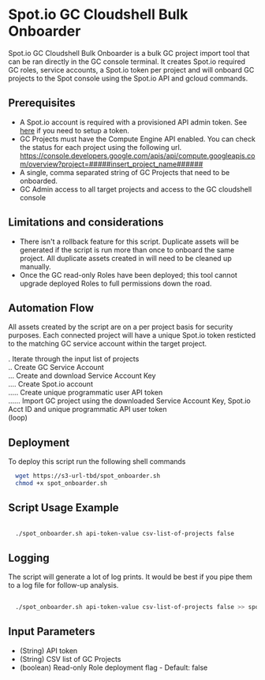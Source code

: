 
# Spot.io GC Cloudshell Bulk Onboarder


Spot.io GC Cloudshell Bulk Onboarder is a bulk GC project import tool that can be ran directly in the GC console terminal. It creates Spot.io required GC roles, service accounts, a Spot.io token per project and will onboard GC projects to the Spot console using the Spot.io API and gcloud commands. 


## Prerequisites
* A Spot.io account is required with a provisioned API admin token. See [here](https://docs.spot.io/administration/api/create-api-token) if you need to setup a token.
* GC Projects must have the Compute Engine API enabled. You can check the status for each project using the following url. https://console.developers.google.com/apis/api/compute.googleapis.com/overview?project=#####insert_project_name######
* A single, comma separated string of GC Projects that need to be onboarded.
* GC Admin access to all target projects and access to the GC cloudshell console

## Limitations and considerations
* There isn't a rollback feature for this script. Duplicate assets will be generated if the script is run more than once to onboard the same project. All duplicate assets created in will need to be cleaned up manually.
* Once the GC read-only Roles have been deployed; this tool cannot upgrade deployed Roles to full permissions down the road.

## Automation Flow
All assets created by the script are on a per project basis for security purposes. Each connected project will have a unique Spot.io token resticted to the matching GC service account within the target project. 

. Iterate through the input list of projects\
.. Create GC Service Account\
... Create and download Service Account Key\
.... Create Spot.io account\
..... Create unique programmatic user API token\
...... Import GC project using the downloaded Service Account Key, Spot.io Acct ID and unique programmatic API user token\
(loop)

## Deployment
To deploy this script run the following shell commands

```bash
  wget https://s3-url-tbd/spot_onboarder.sh
  chmod +x spot_onboarder.sh
```

## Script Usage Example
```bash
  
  ./spot_onboarder.sh api-token-value csv-list-of-projects false

```

## Logging
The script will generate a lot of log prints. It would be best if you pipe them to a log file for follow-up analysis. 

```bash
  
  ./spot_onboarder.sh api-token-value csv-list-of-projects false >> spot_onboarder.log

```


## Input Parameters
* (String) API token
* (String) CSV list of GC Projects
* (boolean) Read-only Role deployment flag - Default: false


